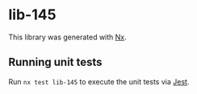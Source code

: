 # lib-145

This library was generated with [Nx](https://nx.dev).

## Running unit tests

Run `nx test lib-145` to execute the unit tests via [Jest](https://jestjs.io).
